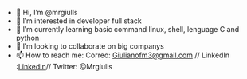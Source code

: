 - 👋 Hi, I’m @mrgiulls
- 👀 I’m interested in developer full stack
- 🌱 I’m currently learning basic command linux, shell, lenguage C and python
- 💞️ I’m looking to collaborate on big companys 
- 📫 How to reach me: Correo: Giulianofm3@gmail.com // LinkedIn :[LinkedIn](https://www.linkedin.com/in/giuliano-flores-mesias/)// Twitter: @Mrgiulls

<!---
mrgiulls/mrgiulls is a ✨ special ✨ repository because its `README.md` (this file) appears on your GitHub profile.
You can click the Preview link to take a look at your changes.
--->

